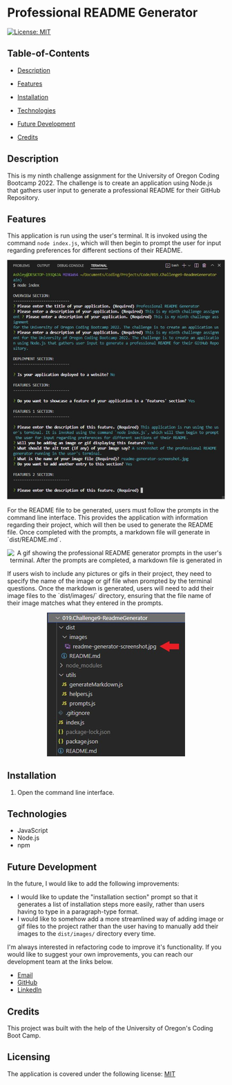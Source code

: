 
# Professional README Generator

[![License: MIT](https://img.shields.io/badge/License-MIT-yellow.svg)](https://opensource.org/licenses/MIT)

## Table-of-Contents

* [Description](#description)

* [Features](#features)
* [Installation](#installation)
* [Technologies](#technologies)
* [Future Development](#future-development)
* [Credits](#credits)

## Description

This is my ninth challenge assignment for the University of Oregon Coding Bootcamp 2022. The challenge is to create an application using Node.js that gathers user input to generate a professional README for their GitHub Repository.



## Features

This application is run using the user's terminal. It is invoked using the command `node index.js`, which will then begin to prompt the user for input regarding preferences for different sections of their README.

<p align="center">
<img alt="A screenshot of the professional README generator running in the user's terminal." src="./dist/images/readme-generator-screenshot.jpg"/>
</p>
For the README file to be generated, users must follow the prompts in the command line interface. This provides the application with information regarding their project, which will then be used to generate the README file. Once completed with the prompts, a markdown file will generate in `dist/README.md`. 

<p align="center">
<img alt="A gif showing the professional README generator prompts in the user's terminal. After the prompts are completed, a markdown file is generated in "dist/README.md"." src="./dist/images/readme-generator-demo.gif"/>
</p>
If users wish to include any pictures or gifs in their project, they need to specify the name of the image or gif file when prompted by the terminal questions. Once the markdown is generated, users will need to add their image files to the `dist/images/` directory, ensuring that the file name of their image matches what they entered in the prompts. 

<p align="center">
<img alt="A screenshot showing to include the image files in the "dist/images/" directory." src="./dist/images/readme-generator-image-screenshot.jpg"/>
</p>


## Installation

1. Open the command line interface.

## Technologies

- JavaScript
- Node.js
- npm


## Future Development

In the future, I would like to add the following improvements:

- I would like to update the "installation section" prompt so that it generates a list of installation steps more easily, rather than users having to type in a paragraph-type format.
- I would like to somehow add a more streamlined way of adding image or gif files to the project rather than the user having to manually add their images to the `dist/images/` directory every time. 


I'm always interested in refactoring code to improve it's functionality. If you would like to suggest your own improvements, you can reach our development team at the links below.

- <a href="mailto:ashlynn4567@gmail.com">Email</a>
- <a href="https://github.com/ashlynn4567">GitHub</a>
- <a href="www.linkedin.com/in/Ashley-Lynn-Smith">LinkedIn</a>

## Credits

This project was built with the help of the University of Oregon's Coding Boot Camp.

## Licensing

The application is covered under the following license: [MIT](https://opensource.org/licenses/MIT)